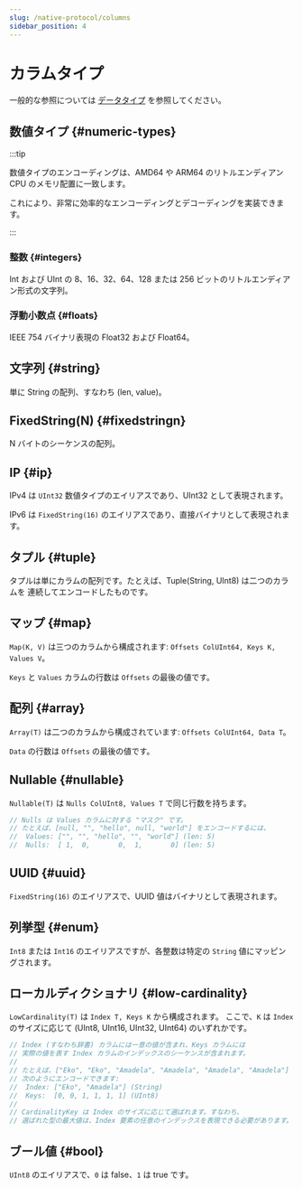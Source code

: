 ```yaml
---
slug: /native-protocol/columns
sidebar_position: 4
---
```



# カラムタイプ

一般的な参照については [データタイプ](/sql-reference/data-types/) を参照してください。

## 数値タイプ {#numeric-types}

:::tip

数値タイプのエンコーディングは、AMD64 や ARM64 のリトルエンディアン CPU のメモリ配置に一致します。

これにより、非常に効率的なエンコーディングとデコーディングを実装できます。

:::

### 整数 {#integers}

Int および UInt の 8、16、32、64、128 または 256 ビットのリトルエンディアン形式の文字列。

### 浮動小数点 {#floats}

IEEE 754 バイナリ表現の Float32 および Float64。

## 文字列 {#string}

単に String の配列、すなわち (len, value)。

## FixedString(N) {#fixedstringn}

N バイトのシーケンスの配列。

## IP {#ip}

IPv4 は `UInt32` 数値タイプのエイリアスであり、UInt32 として表現されます。

IPv6 は `FixedString(16)` のエイリアスであり、直接バイナリとして表現されます。

## タプル {#tuple}

タプルは単にカラムの配列です。たとえば、Tuple(String, UInt8) は二つのカラムを
連続してエンコードしたものです。

## マップ {#map}

`Map(K, V)` は三つのカラムから構成されます: `Offsets ColUInt64, Keys K, Values V`。

`Keys` と `Values` カラムの行数は `Offsets` の最後の値です。

## 配列 {#array}

`Array(T)` は二つのカラムから構成されています: `Offsets ColUInt64, Data T`。

`Data` の行数は `Offsets` の最後の値です。

## Nullable {#nullable}

`Nullable(T)` は `Nulls ColUInt8, Values T` で同じ行数を持ちます。

```go
// Nulls は Values カラムに対する "マスク" です。
// たとえば、[null, "", "hello", null, "world"] をエンコードするには、
//	Values: ["", "", "hello", "", "world"] (len: 5)
//	Nulls:  [ 1,  0,       0,  1,       0] (len: 5)
```

## UUID {#uuid}

`FixedString(16)` のエイリアスで、UUID 値はバイナリとして表現されます。

## 列挙型 {#enum}

`Int8` または `Int16` のエイリアスですが、各整数は特定の `String` 値にマッピングされます。

## ローカルディクショナリ {#low-cardinality}

`LowCardinality(T)` は `Index T, Keys K` から構成されます。
ここで、`K` は `Index` のサイズに応じて (UInt8, UInt16, UInt32, UInt64) のいずれかです。

```go
// Index (すなわち辞書) カラムには一意の値が含まれ、Keys カラムには
// 実際の値を表す Index カラムのインデックスのシーケンスが含まれます。
//
// たとえば、["Eko", "Eko", "Amadela", "Amadela", "Amadela", "Amadela"] は
// 次のようにエンコードできます:
//	Index: ["Eko", "Amadela"] (String)
//	Keys:  [0, 0, 1, 1, 1, 1] (UInt8)
//
// CardinalityKey は Index のサイズに応じて選ばれます。すなわち、
// 選ばれた型の最大値は、Index 要素の任意のインデックスを表現できる必要があります。
```

## ブール値 {#bool}

`UInt8` のエイリアスで、`0` は false、`1` は true です。
